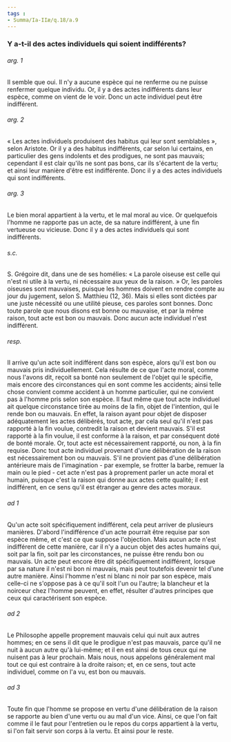 ```yaml
---
tags : 
- Summa/Ia-IIæ/q.18/a.9
---
```


### Y a-t-il des actes individuels qui soient indifférents?

###### arg. 1
Il semble que oui. Il n'y a aucune espèce qui ne renferme ou ne puisse renfermer quelque individu. Or, il y a des actes indifférents dans leur espèce, comme on vient de le voir. Donc un acte individuel peut être indifférent. 

###### arg. 2
« Les actes individuels produisent des habitus qui leur sont semblables », selon Aristote. Or il y a des habitus indifférents, car selon lui certains, en particulier des gens indolents et des prodigues, ne sont pas mauvais; cependant il est clair qu'ils ne sont pas bons, car ils s'écartent de la vertu; et ainsi leur manière d'être est indifférente. Donc il y a des actes individuels qui sont indifférents. 

###### arg. 3
Le bien moral appartient à la vertu, et le mal moral au vice. Or quelquefois l'homme ne rapporte pas un acte, de sa nature indifférent, à une fin vertueuse ou vicieuse. Donc il y a des actes individuels qui sont indifférents. 

###### s.c.
S. Grégoire dit, dans une de ses homélies: « La parole oiseuse est celle qui n'est ni utile à la vertu, ni nécessaire aux yeux de la raison. » Or, les paroles oiseuses sont mauvaises, puisque les hommes doivent en rendre compte au jour du jugement, selon S. Matthieu (12, 36). Mais si elles sont dictées par une juste nécessité ou une utilité pieuse, ces paroles sont bonnes. Donc toute parole que nous disons est bonne ou mauvaise, et par la même raison, tout acte est bon ou mauvais. Donc aucun acte individuel n'est indifférent. 

###### resp.
Il arrive qu'un acte soit indifférent dans son espèce, alors qu'il est bon ou mauvais pris individuellement. Cela résulte de ce que l'acte moral, comme nous l'avons dit, reçoit sa bonté non seulement de l'objet qui le spécifie, mais encore des circonstances qui en sont comme les accidents; ainsi telle chose convient comme accident à un homme particulier, qui ne convient pas à l'homme pris selon son espèce. Il faut même que tout acte individuel ait quelque circonstance tirée au moins de la fin, objet de l'intention, qui le rende bon ou mauvais. En effet, la raison ayant pour objet de disposer adéquatement les actes délibérés, tout acte, par cela seul qu'il n'est pas rapporté à la fin voulue, contredit la raison et devient mauvais. S'il est rapporté à la fin voulue, il est conforme à la raison, et par conséquent doté de bonté morale. Or, tout acte est nécessairement rapporté, ou non, à la fin requise. Donc tout acte individuel provenant d'une délibération de la raison est nécessairement bon ou mauvais. S'il ne provient pas d'une délibération antérieure mais de l'imagination - par exemple, se frotter la barbe, remuer la main ou le pied - cet acte n'est pas à proprement parler un acte moral et humain, puisque c'est la raison qui donne aux actes cette qualité; il est indifférent, en ce sens qu'il est étranger au genre des actes moraux. 

###### ad 1
Qu'un acte soit spécifiquement indifférent, cela peut arriver de plusieurs manières. D'abord l'indifférence d'un acte pourrait être requise par son espèce même, et c'est ce que suppose l'objection. Mais aucun acte n'est indifférent de cette manière, car il n'y a aucun objet des actes humains qui, soit par la fin, soit par les circonstances, ne puisse être rendu bon ou mauvais. Un acte peut encore être dit spécifiquement indifférent, lorsque par sa nature il n'est ni bon ni mauvais, mais peut toutefois devenir tel d'une autre manière. Ainsi l'homme n'est ni blanc ni noir par son espèce, mais celle-ci ne s'oppose pas à ce qu'il soit l'un ou l'autre; la blancheur et la noirceur chez l'homme peuvent, en effet, résulter d'autres principes que ceux qui caractérisent son espèce. 

###### ad 2
Le Philosophe appelle proprement mauvais celui qui nuit aux autres hommes; en ce sens il dit que le prodigue n'est pas mauvais, parce qu'il ne nuit à aucun autre qu'à lui-même; et il en est ainsi de tous ceux qui ne nuisent pas à leur prochain. Mais nous, nous appelons généralement mal tout ce qui est contraire à la droite raison; et, en ce sens, tout acte individuel, comme on l'a vu, est bon ou mauvais. 

###### ad 3
Toute fin que l'homme se propose en vertu d'une délibération de la raison se rapporte au bien d'une vertu ou au mal d'un vice. Ainsi, ce que l'on fait comme il le faut pour l'entretien ou le repos du corps appartient à la vertu, si l'on fait servir son corps à la vertu. Et ainsi pour le reste. 

